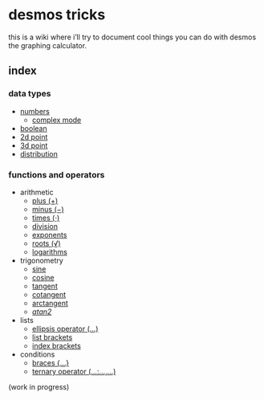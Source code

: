 # desmos tricks

this is a wiki where i’ll try to document cool things you can do with desmos the graphing calculator.

## index

### data types

* [numbers](datatypes/number.md)
    * [complex mode](datatypes/complex.md)
* [boolean](datatypes/boolean.md)
* [2d point](datatypes/2dpoint.md)
* [3d point](datatypes/3dpoint.md)
* [distribution](datatypes/dist.md)

### functions and operators

* arithmetic
    * [plus (+)](funcs/plus.md)
    * [minus (−)](funcs/minus.md)
    * [times (⋅)](funcs/times.md)
    * [division](funcs/divide.md)
    * [exponents](funcs/exponent.md)
    * [roots (√)](funcs/root.md)
    * [logarithms](funcs/logarithm.md)
* trigonometry
    * [sine](funcs/sin.md)
    * [cosine](funcs/cos.md)
    * [tangent](funcs/tan.md)
    * [cotangent](funcs/cot.md)
    * [arctangent](funcs/arctan.md)
    * *[atan2](funcs/arctan2.md)*
* lists
    * [ellipsis operator (…)](funcs/ellipsis.md)
    * [list brackets](funcs/listbracket.md)
    * [index brackets](funcs/indexbracket.md)
* conditions
    * [braces {…}](funcs/brace.md)
    * [ternary operator (…:…,…)](funcs/ifthenelse.md)


(work in progress)